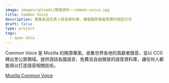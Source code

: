 ```yaml
---
image: images/uploads/開放資料－common-voice.jpg
title: Common Voice
description: 蒐集各語言真人發音資料庫，讓電腦學會最真實的說話方式
draft: false
type: project
tags:
  - open data
---
```

Common Voice 是 Mozilla 的開源專案。收集世界各地的貢獻者錄音，並以 CC0 釋出至公眾領域。提供涵括各國語言、免費且自由開放的語音資料庫，讓任何人都能用以打造語音相關技術。

[Mozilla Common Voice](https://commonvoice.mozilla.org/zh-TW)